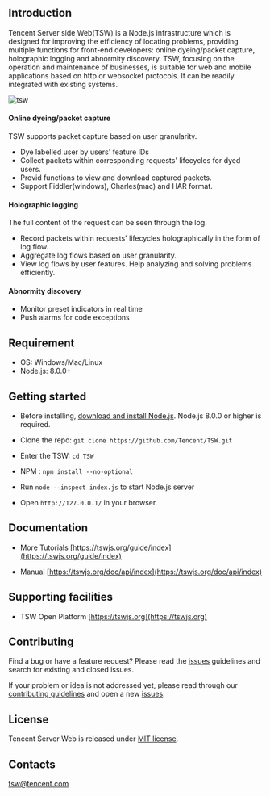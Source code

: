 
## Introduction

Tencent Server side Web(TSW) is a Node.js infrastructure which is designed for improving the efficiency of locating problems, providing multiple functions for front-end developers: online dyeing/packet capture, holographic logging and abnormity discovery. TSW, focusing on the operation and maintenance of businesses, is suitable for web and mobile applications based on http or websocket protocols. It can be readily integrated with existing systems.

![tsw](./static/resource/structure_en.png)

#### Online dyeing/packet capture

TSW supports packet capture based on user granularity.

- Dye labelled user by users' feature IDs
- Collect packets within corresponding requests' lifecycles for dyed users.
- Provid functions to view and download captured packets.
- Support Fiddler(windows), Charles(mac) and HAR format.

#### Holographic logging

The full content of the request can be seen through the log.

- Record packets within requests' lifecycles holographically in the form of log flow.
- Aggregate log flows based on user granularity.
- View log flows by user features. Help analyzing and solving problems efficiently.

#### Abnormity discovery

- Monitor preset indicators in real time
- Push alarms for code exceptions

## Requirement
- OS: Windows/Mac/Linux
- Node.js: 8.0.0+

## Getting started

- Before installing, [download and install Node.js](https://nodejs.org/en/download/). Node.js 8.0.0 or higher is required.

- Clone the repo: `git clone https://github.com/Tencent/TSW.git`

- Enter the TSW: `cd TSW`

- NPM : `npm install --no-optional`

- Run `node --inspect index.js` to start Node.js server

- Open `http://127.0.0.1/` in your browser.


## Documentation

- More Tutorials [https://tswjs.org/guide/index](https://tswjs.org/guide/index)

- Manual [https://tswjs.org/doc/api/index](https://tswjs.org/doc/api/index)

## Supporting facilities

- TSW Open Platform [https://tswjs.org](https://tswjs.org)

## Contributing

Find a bug or have a feature request? Please read the [issues](https://github.com/Tencent/TSW/issues) guidelines and search for existing and closed issues.

If your problem or idea is not addressed yet, please read through our [contributing guidelines](./CONTRIBUTING.md) and open a new [issues](https://github.com/Tencent/TSW/issues).

## License

Tencent Server Web is released under [MIT license](./LICENSE).

## Contacts

tsw@tencent.com
